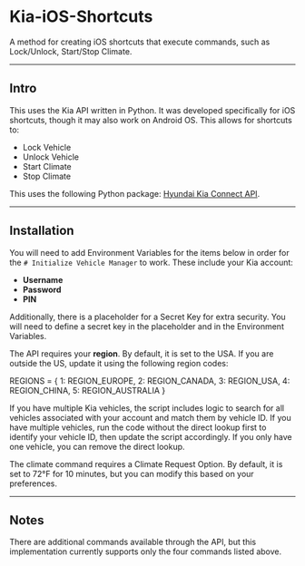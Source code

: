 # Kia-iOS-Shortcuts

A method for creating iOS shortcuts that execute commands, such as Lock/Unlock, Start/Stop Climate.

---
## Intro

This uses the Kia API written in Python. It was developed specifically for iOS shortcuts, though it may also work on Android OS. This allows for shortcuts to:

- Lock Vehicle  
- Unlock Vehicle  
- Start Climate  
- Stop Climate  

This uses the following Python package: [Hyundai Kia Connect API](https://github.com/Hyundai-Kia-Connect/hyundai_kia_connect_api).

---

## Installation

You will need to add Environment Variables for the items below in order for the `# Initialize Vehicle Manager` to work. These include your Kia account:

- **Username**  
- **Password**  
- **PIN**  

Additionally, there is a placeholder for a Secret Key for extra security. You will need to define a secret key in the placeholder and in the Environment Variables. 


The API requires your **region**. By default, it is set to the USA. If you are outside the US, update it using the following region codes:

REGIONS = {
    1: REGION_EUROPE,
    2: REGION_CANADA,
    3: REGION_USA,
    4: REGION_CHINA,
    5: REGION_AUSTRALIA }

If you have multiple Kia vehicles, the script includes logic to search for all vehicles associated with your account and match them by vehicle ID. If you have multiple vehicles, run the code without the direct lookup first to identify your vehicle ID, then update the script accordingly. If you only have one vehicle, you can remove the direct lookup.

The climate command requires a Climate Request Option. By default, it is set to 72°F for 10 minutes, but you can modify this based on your preferences.

---

## Notes

There are additional commands available through the API, but this implementation currently supports only the four commands listed above.
